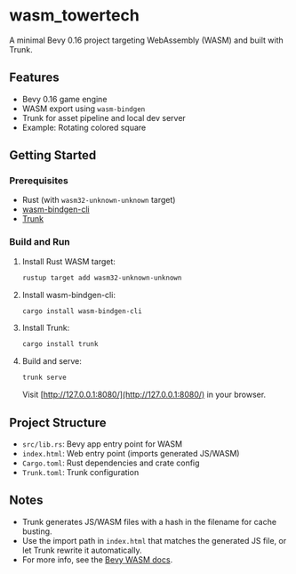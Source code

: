 # wasm_towertech

A minimal Bevy 0.16 project targeting WebAssembly (WASM) and built with Trunk.

## Features
- Bevy 0.16 game engine
- WASM export using `wasm-bindgen`
- Trunk for asset pipeline and local dev server
- Example: Rotating colored square

## Getting Started

### Prerequisites
- Rust (with `wasm32-unknown-unknown` target)
- [wasm-bindgen-cli](https://github.com/rustwasm/wasm-bindgen)
- [Trunk](https://trunkrs.dev/)

### Build and Run
1. Install Rust WASM target:
   ```sh
   rustup target add wasm32-unknown-unknown
   ```
2. Install wasm-bindgen-cli:
   ```sh
   cargo install wasm-bindgen-cli
   ```
3. Install Trunk:
   ```sh
   cargo install trunk
   ```
4. Build and serve:
   ```sh
   trunk serve
   ```
   Visit [http://127.0.0.1:8080/](http://127.0.0.1:8080/) in your browser.

## Project Structure
- `src/lib.rs`: Bevy app entry point for WASM
- `index.html`: Web entry point (imports generated JS/WASM)
- `Cargo.toml`: Rust dependencies and crate config
- `Trunk.toml`: Trunk configuration

## Notes
- Trunk generates JS/WASM files with a hash in the filename for cache busting.
- Use the import path in `index.html` that matches the generated JS file, or let Trunk rewrite it automatically.
- For more info, see the [Bevy WASM docs](https://bevyengine.org/learn/book/getting-started/setup/#webassembly-wasm).
